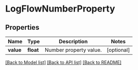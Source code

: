 # LogFlowNumberProperty

## Properties
Name | Type | Description | Notes
------------ | ------------- | ------------- | -------------
**value** | **float** | Number property value. | [optional] 

[[Back to Model list]](../README.md#documentation-for-models) [[Back to API list]](../README.md#documentation-for-api-endpoints) [[Back to README]](../README.md)


